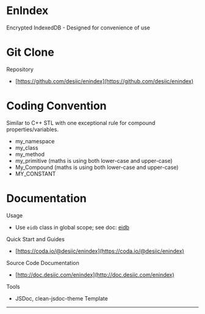 EnIndex
=======
Encrypted IndexedDB - Designed for convenience of use

Git Clone
=========
Repository
  * [https://github.com/desiic/enindex](https://github.com/desiic/enindex)

Coding Convention
=================
Similar to C++ STL with one exceptional rule for compound properties/variables.
  * my_namespace
  * my_class
  * my_method
  * my_primitive (maths is using both lower-case and upper-case)
  * My_Compound (maths is using both lower-case and upper-case)
  * MY_CONSTANT

Documentation
=============
Usage
  * Use `eidb` class in global scope; see doc: [eidb](http://doc.desiic.com/enindex/module-eidb-eidb.html)
  
Quick Start and Guides
  * [https://coda.io/@desiic/enindex](https://coda.io/@desiic/enindex)

Source Code Documentation
  * [http://doc.desiic.com/enindex](http://doc.desiic.com/enindex)

Tools
  * JSDoc, clean-jsdoc-theme Template
___  